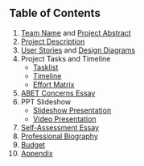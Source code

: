 ## Table of Contents

1. [Team Name](./assignments/ProjectDescription.md) and [Project Abstract](./assignments/ProjectAbstract.md)
2. [Project Description](./assignments/ProjectDescription.md)
3. [User Stories](./assignments/UserStories.md) and [Design Diagrams](./assignments/DesignDiagrams.png)
4. Project Tasks and Timeline
   - [Tasklist](./assignments/Tasklist.md)
   - [Timeline](./assignments/Taskline.md)
   - [Effort Matrix](./assignments/EffortMatrix.md)
5. [ABET Concerns Essay](...)
6. PPT Slideshow
   - [Slideshow Presentation](...)
   - [Video Presentation](...)
7. [Self-Assessment Essay](...)
8. [Professional Biography](...)
9. [Budget](...)
10. [Appendix](...)
